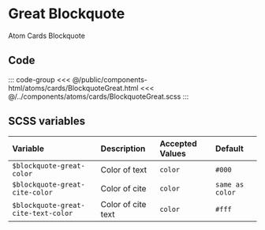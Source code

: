 # Great Blockquote
<Badge type="tip">Atom</Badge> <Badge type="info">Cards</Badge> <Badge type="info">Blockquote</Badge>

## Code

<div class="dev-section">
    <!--@include: ../../public/components-html/atoms/cards/BlockquoteGreat.html -->
</div>

::: code-group
<<< @/public/components-html/atoms/cards/BlockquoteGreat.html
<<< @/../components/atoms/cards/BlockquoteGreat.scss
:::

## SCSS variables

| Variable                            | Description        | Accepted Values | Default         |
|:------------------------------------|:-------------------|:----------------|:----------------|
| `$blockquote-great-color`           | Color of text      | `color`         | `#000`          |
| `$blockquote-great-cite-color`      | Color of cite      | `color`         | `same as color` |
| `$blockquote-great-cite-text-color` | Color of cite text | `color`         | `#fff`          |

<style lang="scss">
@import "../../theme.scss";

$blockquote-great-color: $primary-color;
$blockquote-great-cite-color: $secondary-color;
$blockquote-great-cite-text-color: guebbit-contrast($blockquote-great-cite-color);

@import "components/atoms/cards/BlockquoteGreat.scss";
</style>
